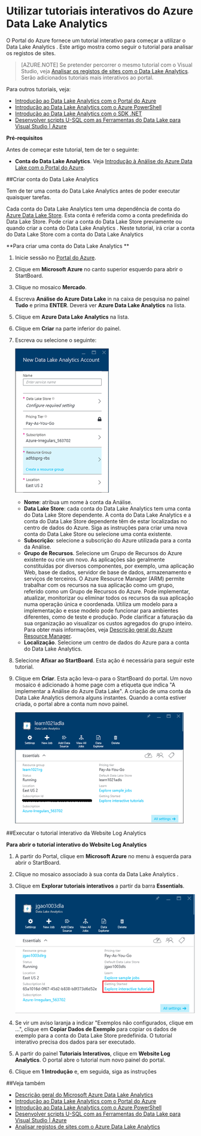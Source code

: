 <properties 
   pageTitle="Conhecer o Data Lake Analytics e U-SQL através dos tutoriais interativos do Portal do Azure | Azure" 
   description="Início rápido com aprendizagem do Data Lake Analytics e U-SQL. " 
   services="data-lake-analytics" 
   documentationCenter="" 
   authors="edmacauley" 
   manager="paulettm" 
   editor="cgronlun"/>
 
<tags
   ms.service="data-lake-analytics"
   ms.devlang="na"
   ms.topic="get-started-article"
   ms.tgt_pltfrm="na"
   ms.workload="big-data" 
   ms.date="05/16/2016"
   ms.author="edmaca"/>


# Utilizar tutoriais interativos do Azure Data Lake Analytics

O Portal do Azure fornece um tutorial interativo para começar a utilizar o Data Lake Analytics . Este artigo mostra como seguir o tutorial para analisar os registos de sites.


>[AZURE.NOTE] Se pretender percorrer o mesmo tutorial com o Visual Studio, veja [Analisar os registos de sites com o Data Lake Analytics](data-lake-analytics-analyze-weblogs.md).
>Serão adicionados tutoriais mais interativos ao portal.


Para outros tutoriais, veja:

- [Introdução ao Data Lake Analytics com o Portal do Azure](data-lake-analytics-get-started-portal.md)
- [Introdução ao Data Lake Analytics com o Azure PowerShell](data-lake-analytics-get-started-powershell.md)
- [Introdução ao Data Lake Analytics com o SDK .NET](data-lake-analytics-get-started-net-sdk.md)
- [Desenvolver scripts U-SQL com as Ferramentas do Data Lake para Visual Studio | Azure](data-lake-analytics-data-lake-tools-get-started.md) 

**Pré-requisitos**

Antes de começar este tutorial, tem de ter o seguinte:

- **Conta do Data Lake Analytics**.  Veja [Introdução à Análise do Azure Data Lake com o Portal do Azure](data-lake-analytics-get-started-portal.md).

##Criar conta do Data Lake Analytics  

Tem de ter uma conta do Data Lake Analytics antes de poder executar quaisquer tarefas.

Cada conta do Data Lake Analytics tem uma dependência de conta do [Azure Data Lake Store](../data-lake-store/data-lake-store-overview.md).  Esta conta é referida como a conta predefinida do Data Lake Store.  Pode criar a conta do Data Lake Store previamente ou quando criar a conta do Data Lake Analytics . Neste tutorial, irá criar a conta do Data Lake Store com a conta do Data Lake Analytics 

**Para criar uma conta do Data Lake Analytics **

1. Inicie sessão no [Portal do Azure](https://portal.azure.com/signin/index/?Microsoft_Azure_Kona=true&Microsoft_Azure_DataLake=true&hubsExtension_ItemHideKey=AzureDataLake_BigStorage%2cAzureKona_BigCompute).
2. Clique em **Microsoft Azure** no canto superior esquerdo para abrir o StartBoard.
3. Clique no mosaico **Mercado**.  
3. Escreva **Análise do Azure Data Lake** in na caixa de pesquisa no painel **Tudo** e prima **ENTER**. Deverá ver **Azure Data Lake Analytics** na lista.
4. Clique em **Azure Data Lake Analytics** na lista.
5. Clique em **Criar** na parte inferior do painel.
6. Escreva ou selecione o seguinte:

    ![Painel do portal da Análise do Azure Data Lake](./media/data-lake-analytics-get-started-portal/data-lake-analytics-portal-create-adla.png)

    - **Nome**: atribua um nome à conta da Análise.
    - **Data Lake Store**: cada conta do Data Lake Analytics tem uma conta do Data Lake Store dependente. A conta do Data Lake Analytics e a conta do Data Lake Store dependente têm de estar localizadas no centro de dados do Azure. Siga as instruções para criar uma nova conta do Data Lake Store ou selecione uma conta existente.
    - **Subscrição**: selecione a subscrição do Azure utilizada para a conta da Análise.
    - **Grupo de Recursos**. Selecione um Grupo de Recursos do Azure existente ou crie um novo. As aplicações são geralmente constituídas por diversos componentes, por exemplo, uma aplicação Web, base de dados, servidor de base de dados, armazenamento e serviços de terceiros. O Azure Resource Manager (ARM) permite trabalhar com os recursos na sua aplicação como um grupo, referido como um Grupo de Recursos do Azure. Pode implementar, atualizar, monitorizar ou eliminar todos os recursos da sua aplicação numa operação única e coordenada. Utiliza um modelo para a implementação e esse modelo pode funcionar para ambientes diferentes, como de teste e produção. Pode clarificar a faturação da sua organização ao visualizar os custos agregados do grupo inteiro. Para obter mais informações, veja [Descrição geral do Azure Resource Manager](resource-group-overview.md). 
    - **Localização**. Selecione um centro de dados do Azure para a conta do Data Lake Analytics. 
7. Selecione **Afixar ao StartBoard**. Esta ação é necessária para seguir este tutorial.
8. Clique em **Criar**. Esta ação leva-o para o StartBoard do portal. Um novo mosaico é adicionado à home page com a etiqueta que indica "A implementar a Análise do Azure Data Lake". A criação de uma conta da Data Lake Analytics demora alguns instantes. Quando a conta estiver criada, o portal abre a conta num novo painel.

    ![Painel do portal da Análise do Azure Data Lake](./media/data-lake-analytics-get-started-portal/data-lake-analytics-portal-blade.png)

##Executar o tutorial interativo da Website Log Analytics

**Para abrir o tutorial interativo do Website Log Analytics**

1. A partir do Portal, clique em **Microsoft Azure** no menu à esquerda para abrir o StartBoard.
2. Clique no mosaico associado à sua conta da Data Lake Analytics .
3. Clique em **Explorar tutoriais interativos** a partir da barra **Essentials**.

    ![Tutoriais interativos da Análise do Azure Data Lake](./media/data-lake-analytics-use-interactive-tutorials/data-lake-analytics-explore-interactive-tutorials.png)

4. Se vir um aviso laranja a indicar "Exemplos não configurados, clique em …", clique em **Copiar Dados de Exemplo** para copiar os dados de exemplo para a conta do Data Lake Store predefinida. O tutorial interativo precisa dos dados para ser executado.
5. A partir do painel **Tutoriais Interativos**, clique em **Website Log Analytics**. O portal abre o tutorial num novo painel do portal.
5. Clique em **1 Introdução** e, em seguida, siga as instruções

##Veja também

- [Descrição geral do Microsoft Azure Data Lake Analytics](data-lake-analytics-overview.md)
- [Introdução ao Data Lake Analytics com o Portal do Azure](data-lake-analytics-get-started-portal.md)
- [Introdução ao Data Lake Analytics com o Azure PowerShell](data-lake-analytics-get-started-powershell.md)
- [Desenvolver scripts U-SQL com as Ferramentas do Data Lake para Visual Studio | Azure](data-lake-analytics-data-lake-tools-get-started.md)
- [Analisar registos de sites com o Azure Data Lake Analytics](data-lake-analytics-analyze-weblogs.md)



<!--HONumber=Aug16_HO1-->


